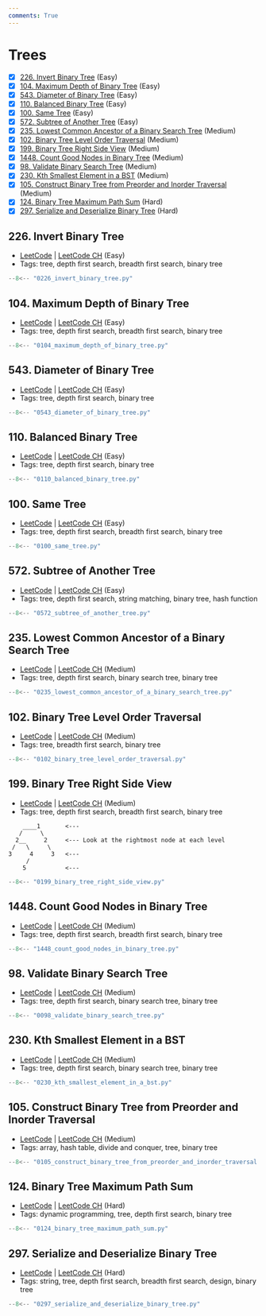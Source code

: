 ```yaml
---
comments: True
---
```


# Trees

- [x] [226. Invert Binary Tree](https://leetcode.cn/problems/invert-binary-tree/) (Easy)
- [x] [104. Maximum Depth of Binary Tree](https://leetcode.cn/problems/maximum-depth-of-binary-tree/) (Easy)
- [x] [543. Diameter of Binary Tree](https://leetcode.cn/problems/diameter-of-binary-tree/) (Easy)
- [x] [110. Balanced Binary Tree](https://leetcode.cn/problems/balanced-binary-tree/) (Easy)
- [x] [100. Same Tree](https://leetcode.cn/problems/same-tree/) (Easy)
- [x] [572. Subtree of Another Tree](https://leetcode.cn/problems/subtree-of-another-tree/) (Easy)
- [x] [235. Lowest Common Ancestor of a Binary Search Tree](https://leetcode.cn/problems/lowest-common-ancestor-of-a-binary-search-tree/) (Medium)
- [x] [102. Binary Tree Level Order Traversal](https://leetcode.cn/problems/binary-tree-level-order-traversal/) (Medium)
- [x] [199. Binary Tree Right Side View](https://leetcode.cn/problems/binary-tree-right-side-view/) (Medium)
- [x] [1448. Count Good Nodes in Binary Tree](https://leetcode.cn/problems/count-good-nodes-in-binary-tree/) (Medium)
- [x] [98. Validate Binary Search Tree](https://leetcode.cn/problems/validate-binary-search-tree/) (Medium)
- [x] [230. Kth Smallest Element in a BST](https://leetcode.cn/problems/kth-smallest-element-in-a-bst/) (Medium)
- [x] [105. Construct Binary Tree from Preorder and Inorder Traversal](https://leetcode.cn/problems/construct-binary-tree-from-preorder-and-inorder-traversal/) (Medium)
- [x] [124. Binary Tree Maximum Path Sum](https://leetcode.cn/problems/binary-tree-maximum-path-sum/) (Hard)
- [x] [297. Serialize and Deserialize Binary Tree](https://leetcode.cn/problems/serialize-and-deserialize-binary-tree/) (Hard)

## 226. Invert Binary Tree

-   [LeetCode](https://leetcode.com/problems/invert-binary-tree/) | [LeetCode CH](https://leetcode.cn/problems/invert-binary-tree/) (Easy)
-   Tags: tree, depth first search, breadth first search, binary tree

```python title="226. Invert Binary Tree - Python Solution"
--8<-- "0226_invert_binary_tree.py"
```

## 104. Maximum Depth of Binary Tree

-   [LeetCode](https://leetcode.com/problems/maximum-depth-of-binary-tree/) | [LeetCode CH](https://leetcode.cn/problems/maximum-depth-of-binary-tree/) (Easy)
-   Tags: tree, depth first search, breadth first search, binary tree

```python title="104. Maximum Depth of Binary Tree - Python Solution"
--8<-- "0104_maximum_depth_of_binary_tree.py"
```

## 543. Diameter of Binary Tree

-   [LeetCode](https://leetcode.com/problems/diameter-of-binary-tree/) | [LeetCode CH](https://leetcode.cn/problems/diameter-of-binary-tree/) (Easy)
-   Tags: tree, depth first search, binary tree

```python title="543. Diameter of Binary Tree - Python Solution"
--8<-- "0543_diameter_of_binary_tree.py"
```

## 110. Balanced Binary Tree

-   [LeetCode](https://leetcode.com/problems/balanced-binary-tree/) | [LeetCode CH](https://leetcode.cn/problems/balanced-binary-tree/) (Easy)
-   Tags: tree, depth first search, binary tree

```python title="110. Balanced Binary Tree - Python Solution"
--8<-- "0110_balanced_binary_tree.py"
```

## 100. Same Tree

-   [LeetCode](https://leetcode.com/problems/same-tree/) | [LeetCode CH](https://leetcode.cn/problems/same-tree/) (Easy)
-   Tags: tree, depth first search, breadth first search, binary tree

```python title="100. Same Tree - Python Solution"
--8<-- "0100_same_tree.py"
```

## 572. Subtree of Another Tree

-   [LeetCode](https://leetcode.com/problems/subtree-of-another-tree/) | [LeetCode CH](https://leetcode.cn/problems/subtree-of-another-tree/) (Easy)
-   Tags: tree, depth first search, string matching, binary tree, hash function

```python title="572. Subtree of Another Tree - Python Solution"
--8<-- "0572_subtree_of_another_tree.py"
```

## 235. Lowest Common Ancestor of a Binary Search Tree

-   [LeetCode](https://leetcode.com/problems/lowest-common-ancestor-of-a-binary-search-tree/) | [LeetCode CH](https://leetcode.cn/problems/lowest-common-ancestor-of-a-binary-search-tree/) (Medium)
-   Tags: tree, depth first search, binary search tree, binary tree

```python title="235. Lowest Common Ancestor of a Binary Search Tree - Python Solution"
--8<-- "0235_lowest_common_ancestor_of_a_binary_search_tree.py"
```

## 102. Binary Tree Level Order Traversal

-   [LeetCode](https://leetcode.com/problems/binary-tree-level-order-traversal/) | [LeetCode CH](https://leetcode.cn/problems/binary-tree-level-order-traversal/) (Medium)
-   Tags: tree, breadth first search, binary tree

```python title="102. Binary Tree Level Order Traversal - Python Solution"
--8<-- "0102_binary_tree_level_order_traversal.py"
```

## 199. Binary Tree Right Side View

-   [LeetCode](https://leetcode.com/problems/binary-tree-right-side-view/) | [LeetCode CH](https://leetcode.cn/problems/binary-tree-right-side-view/) (Medium)
-   Tags: tree, depth first search, breadth first search, binary tree
```plaintext
    ____1       <---
   /     \
  2__     2     <--- Look at the rightmost node at each level
 /   \     \
3     4     3   <---
     /
    5           <---
```

```python title="199. Binary Tree Right Side View - Python Solution"
--8<-- "0199_binary_tree_right_side_view.py"
```

## 1448. Count Good Nodes in Binary Tree

-   [LeetCode](https://leetcode.com/problems/count-good-nodes-in-binary-tree/) | [LeetCode CH](https://leetcode.cn/problems/count-good-nodes-in-binary-tree/) (Medium)
-   Tags: tree, depth first search, breadth first search, binary tree

```python title="1448. Count Good Nodes in Binary Tree - Python Solution"
--8<-- "1448_count_good_nodes_in_binary_tree.py"
```

## 98. Validate Binary Search Tree

-   [LeetCode](https://leetcode.com/problems/validate-binary-search-tree/) | [LeetCode CH](https://leetcode.cn/problems/validate-binary-search-tree/) (Medium)
-   Tags: tree, depth first search, binary search tree, binary tree

```python title="98. Validate Binary Search Tree - Python Solution"
--8<-- "0098_validate_binary_search_tree.py"
```

## 230. Kth Smallest Element in a BST

-   [LeetCode](https://leetcode.com/problems/kth-smallest-element-in-a-bst/) | [LeetCode CH](https://leetcode.cn/problems/kth-smallest-element-in-a-bst/) (Medium)
-   Tags: tree, depth first search, binary search tree, binary tree

```python title="230. Kth Smallest Element in a BST - Python Solution"
--8<-- "0230_kth_smallest_element_in_a_bst.py"
```

## 105. Construct Binary Tree from Preorder and Inorder Traversal

-   [LeetCode](https://leetcode.com/problems/construct-binary-tree-from-preorder-and-inorder-traversal/) | [LeetCode CH](https://leetcode.cn/problems/construct-binary-tree-from-preorder-and-inorder-traversal/) (Medium)
-   Tags: array, hash table, divide and conquer, tree, binary tree

```python title="105. Construct Binary Tree from Preorder and Inorder Traversal - Python Solution"
--8<-- "0105_construct_binary_tree_from_preorder_and_inorder_traversal.py"
```

## 124. Binary Tree Maximum Path Sum

-   [LeetCode](https://leetcode.com/problems/binary-tree-maximum-path-sum/) | [LeetCode CH](https://leetcode.cn/problems/binary-tree-maximum-path-sum/) (Hard)
-   Tags: dynamic programming, tree, depth first search, binary tree

```python title="124. Binary Tree Maximum Path Sum - Python Solution"
--8<-- "0124_binary_tree_maximum_path_sum.py"
```

## 297. Serialize and Deserialize Binary Tree

-   [LeetCode](https://leetcode.com/problems/serialize-and-deserialize-binary-tree/) | [LeetCode CH](https://leetcode.cn/problems/serialize-and-deserialize-binary-tree/) (Hard)
-   Tags: string, tree, depth first search, breadth first search, design, binary tree

```python title="297. Serialize and Deserialize Binary Tree - Python Solution"
--8<-- "0297_serialize_and_deserialize_binary_tree.py"
```
